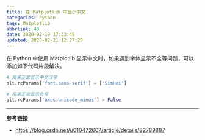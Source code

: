 ```yaml
---
title: 在 Matplotlib 中显示中文
categories: Python
tags: Matplotlib
abbrlink: 40
date: 2020-02-19 17:33:45
updated: 2020-02-21 12:27:29
---
```

在 Python 中使用 Matplotlib 显示中文时，如果遇到字体显示不全等问题，可以添加如下代码片段解决。

```python
# 用来正常显示中文汉字
plt.rcParams['font.sans-serif'] = ['SimHei']

# 用来正常显示负号
plt.rcParams['axes.unicode_minus'] = False
```

---

**参考链接**

- https://blog.csdn.net/u010472607/article/details/82789887
